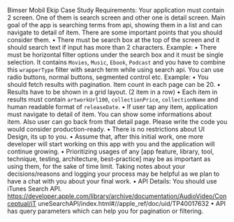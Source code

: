 Bimser Mobil Ekip Case Study
Requirements:
Your application must contain 2 screen. One of them is search screen and other one is detail screen. Main goal of the app is searching terms from api, showing them in a list and can navigate to detail of item. There are some important points that you should consider them.
• There must be search box at the top of the screen and it should search text if input has more than 2 characters. Example:
• There must be horizontal filter options under the search box and it must be single selection. It contains `Movies`, `Music`, `Ebook`, `Podcast` and you have to combine this `wrapperType` filter with search term while using search api. You can use radio buttons, normal buttons, segmented control etc. Example:
• You should fetch results with pagination. Item count in each page can be 20.
• Results have to be shown in a grid layout. (2 item in a row)
• Each item in results must contain `artworkUrl100`, `collectionPrice`, `collectionName`
and human readable format of `releaseDate`.
• If user tap any item, application must navigate to detail of item. You can show some
informations about item. Also user can go back from that detail page. Please write the code you would consider production-ready.
• There is no restrictions about UI Design, its up to you.
• Assume that, after this initial work, one more developer will start working on this app
with you and the application will continue growing.
• Prioritizing usages of any [app feature, library, tool, technique, testing, architecture,
best-practice] may be as important as using them, for the sake of time limit. Taking notes about your decisions/reasons and logging your process may be helpful as we plan to have a chat with you about your final work.
• API Details:
You should use iTunes Search API. https://developer.apple.com/library/archive/documentation/AudioVideo/Conceptual/iT uneSearchAPI/index.html#//apple_ref/doc/uid/TP40017632
• API has query parameters which can help you for pagination or filtering.
